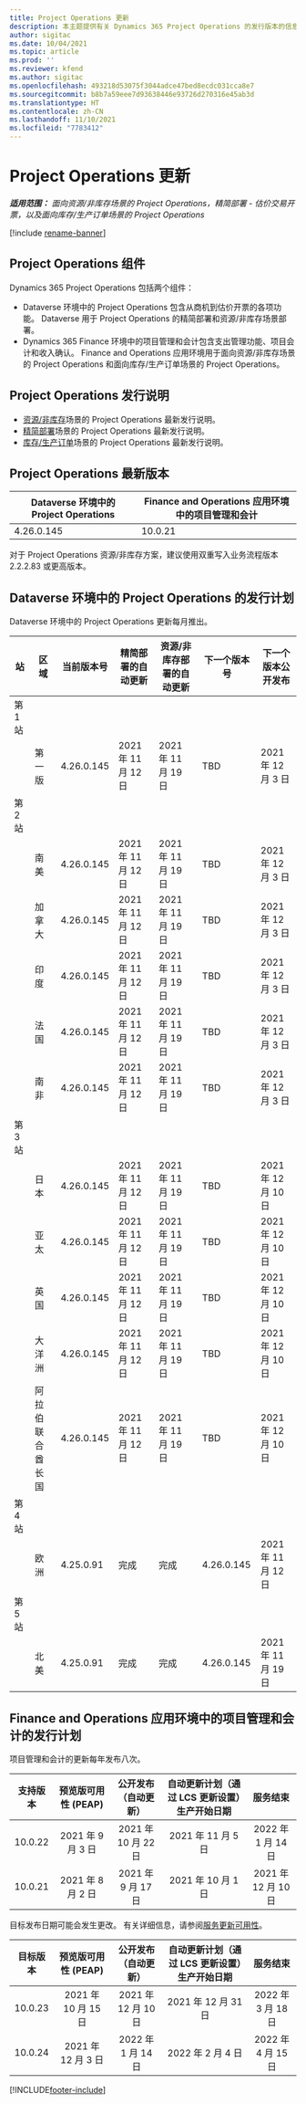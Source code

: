 ```yaml
---
title: Project Operations 更新
description: 本主题提供有关 Dynamics 365 Project Operations 的发行版本的信息。
author: sigitac
ms.date: 10/04/2021
ms.topic: article
ms.prod: ''
ms.reviewer: kfend
ms.author: sigitac
ms.openlocfilehash: 493218d53075f3044adce47bed8ecdc031cca8e7
ms.sourcegitcommit: b8b7a59eee7d93638446e93726d270316e45ab3d
ms.translationtype: HT
ms.contentlocale: zh-CN
ms.lasthandoff: 11/10/2021
ms.locfileid: "7783412"
---
```

# <a name="project-operations-updates"></a>Project Operations 更新

_**适用范围：** 面向资源/非库存场景的 Project Operations，精简部署 - 估价交易开票，以及面向库存/生产订单场景的 Project Operations_

[!include [rename-banner](~/includes/cc-data-platform-banner.md)]

## <a name="project-operations-components"></a>Project Operations 组件

Dynamics 365 Project Operations 包括两个组件：

- Dataverse 环境中的 Project Operations 包含从商机到估价开票的各项功能。 Dataverse 用于 Project Operations 的精简部署和资源/非库存场景部署。
- Dynamics 365 Finance 环境中的项目管理和会计包含支出管理功能、项目会计和收入确认。 Finance and Operations 应用环境用于面向资源/非库存场景的 Project Operations 和面向库存/生产订单场景的 Project Operations。

## <a name="project-operations-release-notes"></a>Project Operations 发行说明
- [资源/非库存](whats-new-oct-2021-resource-based.md)场景的 Project Operations 最新发行说明。
- [精简部署](../pro/whats-new/whats-new-oct-2021-lite.md)场景的 Project Operations 最新发行说明。
- [库存/生产订单](../prod-pma/whats-new/whats-new-jul-2021-stocked.md)场景的 Project Operations 最新发行说明。

## <a name="project-operations-latest-version"></a>Project Operations 最新版本

| Dataverse 环境中的 Project Operations | Finance and Operations 应用环境中的项目管理和会计 | 
| --- | --- |
| 4.26.0.145 | 10.0.21 |

对于 Project Operations 资源/非库存方案，建议使用双重写入业务流程版本 2.2.2.83 或更高版本。

## <a name="release-schedule-for-project-operations-on-dataverse-environment"></a>Dataverse 环境中的 Project Operations 的发行计划

Dataverse 环境中的 Project Operations 更新每月推出。 

| 站 | 区域 | 当前版本号 | 精简部署的自动更新 | 资源/非库存部署的自动更新 | 下一个版本号 | 下一个版本公开发布 |
|-----------|-----------------------|-----------------|--------------------|---------------------|---------------------|---------------------|
| 第 1 站 |   &nbsp;              |    &nbsp;       | &nbsp;             |      &nbsp;         |      &nbsp;         |      &nbsp;         |
|   &nbsp;  | 第一版         |  4.26.0.145     | 2021 年 11 月 12 日  | 2021 年 11 月 19 日   | TBD                 | 2021 年 12 月 3 日   |
| 第 2 站 |   &nbsp;              |    &nbsp;       | &nbsp;             |      &nbsp;         |      &nbsp;         |      &nbsp;         |
|   &nbsp;  | 南美         |  4.26.0.145     | 2021 年 11 月 12 日  | 2021 年 11 月 19 日   | TBD                 | 2021 年 12 月 3 日   |
|   &nbsp;  | 加拿大                |  4.26.0.145     | 2021 年 11 月 12 日  | 2021 年 11 月 19 日   | TBD                 | 2021 年 12 月 3 日   |
|   &nbsp;  | 印度                 |  4.26.0.145     | 2021 年 11 月 12 日  | 2021 年 11 月 19 日   | TBD                 | 2021 年 12 月 3 日   |
|   &nbsp;  | 法国                |  4.26.0.145     | 2021 年 11 月 12 日  | 2021 年 11 月 19 日   | TBD                 | 2021 年 12 月 3 日   |
|   &nbsp;  | 南非          |  4.26.0.145     | 2021 年 11 月 12 日  | 2021 年 11 月 19 日   | TBD                 | 2021 年 12 月 3 日   |
| 第 3 站 |      &nbsp;           |     &nbsp;      |     &nbsp;         |      &nbsp;         |      &nbsp;         |      &nbsp;         |
|   &nbsp;  | 日本                 |  4.26.0.145     | 2021 年 11 月 12 日  | 2021 年 11 月 19 日   | TBD                 | 2021 年 12 月 10 日   |
|   &nbsp;  | 亚太          |  4.26.0.145     | 2021 年 11 月 12 日  | 2021 年 11 月 19 日   | TBD                 | 2021 年 12 月 10 日   |
|   &nbsp;  | 英国         |  4.26.0.145     | 2021 年 11 月 12 日  | 2021 年 11 月 19 日   | TBD                 | 2021 年 12 月 10 日   |
|   &nbsp;  | 大洋洲               |  4.26.0.145     | 2021 年 11 月 12 日  | 2021 年 11 月 19 日   | TBD                 | 2021 年 12 月 10 日   |
|   &nbsp;  | 阿拉伯联合酋长国  |  4.26.0.145     | 2021 年 11 月 12 日  | 2021 年 11 月 19 日   | TBD                 | 2021 年 12 月 10 日   |
| 第 4 站 |     &nbsp;            |     &nbsp;      |     &nbsp;         |      &nbsp;         |      &nbsp;         |      &nbsp;         |
|   &nbsp;  | 欧洲                |  4.25.0.91      | 完成           | 完成            | 4.26.0.145          | 2021 年 11 月 12 日   |
| 第 5 站 |     &nbsp;            |     &nbsp;      |     &nbsp;         |      &nbsp;         |      &nbsp;         |      &nbsp;         |
|   &nbsp;  | 北美         |  4.25.0.91      | 完成           | 完成            | 4.26.0.145          | 2021 年 11 月 19 日   |


## <a name="release-schedule-for-project-management-and-accounting-in-the-finance-and-operations-apps-environment"></a>Finance and Operations 应用环境中的项目管理和会计的发行计划

项目管理和会计的更新每年发布八次。

|支持版本| 预览版可用性 (PEAP) | 公开发布（自动更新） | 自动更新计划（通过 LCS 更新设置）生产开始日期 |   服务结束   |
|:---------------:|:---------------------------:|:---------------------------------:|:--------------------------------------------------------------------:|:------------------:|
|     10.0.22     |      2021 年 9 月 3 日      |        2021 年 10 月 22 日           |                          2021 年 11 月 5 日                            | 2022 年 1 月 14 日   |
|    10.0.21      |         2021 年 8 月 2 日     |           2021 年 9 月 17 日      |                             2021 年 10 月 1 日                          |  2021 年 12 月 10 日 |


目标发布日期可能会发生更改。 有关详细信息，请参阅[服务更新可用性](/dynamics365/fin-ops-core/fin-ops/get-started/public-preview-releases?toc=%2fdynamics365%2ffinance%2ftoc.json)。

|目标版本 | 预览版可用性 (PEAP) | 公开发布（自动更新） | 自动更新计划（通过 LCS 更新设置）生产开始日期 |   服务结束   |
|:---------------:|:---------------------------:|:---------------------------------:|:--------------------------------------------------------------------:|:------------------:|
|     10.0.23     |      2021 年 10 月 15 日       |        2021 年 12 月 10 日          |                          2021 年 12 月 31 日                           | 2022 年 3 月 18 日     |
|     10.0.24     |      2021 年 12 月 3 日       |        2022 年 1 月 14 日           |                          2022 年 2 月 4 日                            | 2022 年 4 月 15 日     |

[!INCLUDE[footer-include](../includes/footer-banner.md)]
